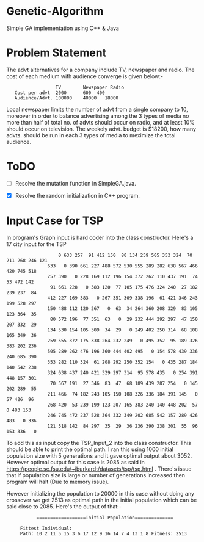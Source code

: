 # Genetic-Algorithm
Simple GA implementation using C++ &amp; Java


# Problem Statement

The advt alternatives for a company include TV, newspaper and radio. The cost of each medium with audience converge is given below:-
 
  
                      TV	 	Newspaper Radio       
       Cost per advt  2000		600	 400 
       Audience/Advt. 100000	40000	18000  
 
 Local newspaper limits the number of advt from a single company to 10,
 moreover in order to balance advertising among the 3 types of media no more than half of total no. of advts should occur on radio,
 and at least 10% should occur on television.
 The weekely advt. budget is $18200, how many advts. should be run in each 3 types of media to meximize the total audience.


# ToDO
* [ ] Resolve the mutation function in SimpleGA.java.
* [x] Resolve the random initialization in C++ program.


# Input Case for TSP
  In program's Graph input is hard coder into the class constructor. Here's a 17 city input for the TSP
  
                       0 633 257  91 412 150  80 134 259 505 353 324  70 211 268 246 121
                   633   0 390 661 227 488 572 530 555 289 282 638 567 466 420 745 518
                   257 390   0 228 169 112 196 154 372 262 110 437 191  74  53 472 142
                    91 661 228   0 383 120  77 105 175 476 324 240  27 182 239 237  84
                   412 227 169 383   0 267 351 309 338 196  61 421 346 243 199 528 297
                   150 488 112 120 267   0  63  34 264 360 208 329  83 105 123 364  35
                    80 572 196  77 351  63   0  29 232 444 292 297  47 150 207 332  29
                   134 530 154 105 309  34  29   0 249 402 250 314  68 108 165 349  36
                   259 555 372 175 338 264 232 249   0 495 352  95 189 326 383 202 236
                   505 289 262 476 196 360 444 402 495   0 154 578 439 336 240 685 390
                   353 282 110 324  61 208 292 250 352 154   0 435 287 184 140 542 238
                   324 638 437 240 421 329 297 314  95 578 435   0 254 391 448 157 301
                    70 567 191  27 346  83  47  68 189 439 287 254   0 145 202 289  55
                   211 466  74 182 243 105 150 108 326 336 184 391 145   0  57 426  96
                   268 420  53 239 199 123 207 165 383 240 140 448 202  57   0 483 153
                   246 745 472 237 528 364 332 349 202 685 542 157 289 426 483   0 336
                   121 518 142  84 297  35  29  36 236 390 238 301  55  96 153 336   0 

To add this as input copy the TSP_Input_2 into the class constructor. This should be able to print the optimal path. I ran this using 1000 initial population size with 5 generations and it gave optimal output about 3052. However optimal output for this case is 2085 as said in https://people.sc.fsu.edu/~jburkardt/datasets/tsp/tsp.html . There's issue that if population size is large or number of generations increased then program will halt (Due to memory issue).

However initializing the population to 20000 in this case without doing any crossover we get 2513 as optimal path in the initial population which can be said close to 2085.
Here's the output of that:-

               ==================Initial Population==============

         Fittest Individual:
         Path: 10 2 11 5 15 3 6 17 12 9 16 14 7 4 13 1 8 Fitness: 2513

